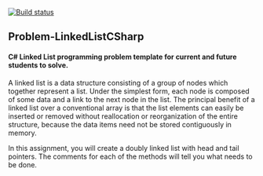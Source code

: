 [![Build status](https://ci.appveyor.com/api/projects/status/t8s7lyvakl57uxcr?svg=true)](https://ci.appveyor.com/project/Kakarot/problem-linkedlistcsharp)

## Problem-LinkedListCSharp
#### C# Linked List programming problem template for current and future students to solve.

A linked list is a data structure consisting of a group of nodes which together represent a list. Under
the simplest form, each node is composed of some data and a link to the next node in the list. The
principal benefit of a linked list over a conventional array is that the list elements can easily be inserted
or removed without reallocation or reorganization of the entire structure, because the data items need
not be stored contiguously in memory.

In this assignment, you will create a doubly linked list with head and tail pointers. The comments for
each of the methods will tell you what needs to be done.

